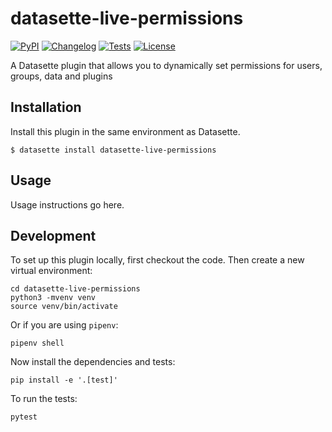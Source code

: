 # datasette-live-permissions

[![PyPI](https://img.shields.io/pypi/v/datasette-live-permissions.svg)](https://pypi.org/project/datasette-live-permissions/)
[![Changelog](https://img.shields.io/github/v/release/next-LI/datasette-live-permissions?include_prereleases&label=changelog)](https://github.com/next-LI/datasette-live-permissions/releases)
[![Tests](https://github.com/next-LI/datasette-live-permissions/workflows/Test/badge.svg)](https://github.com/next-LI/datasette-live-permissions/actions?query=workflow%3ATest)
[![License](https://img.shields.io/badge/license-Apache%202.0-blue.svg)](https://github.com/next-LI/datasette-live-permissions/blob/main/LICENSE)

A Datasette plugin that allows you to dynamically set permissions for users, groups, data and plugins

## Installation

Install this plugin in the same environment as Datasette.

    $ datasette install datasette-live-permissions

## Usage

Usage instructions go here.

## Development

To set up this plugin locally, first checkout the code. Then create a new virtual environment:

    cd datasette-live-permissions
    python3 -mvenv venv
    source venv/bin/activate

Or if you are using `pipenv`:

    pipenv shell

Now install the dependencies and tests:

    pip install -e '.[test]'

To run the tests:

    pytest
